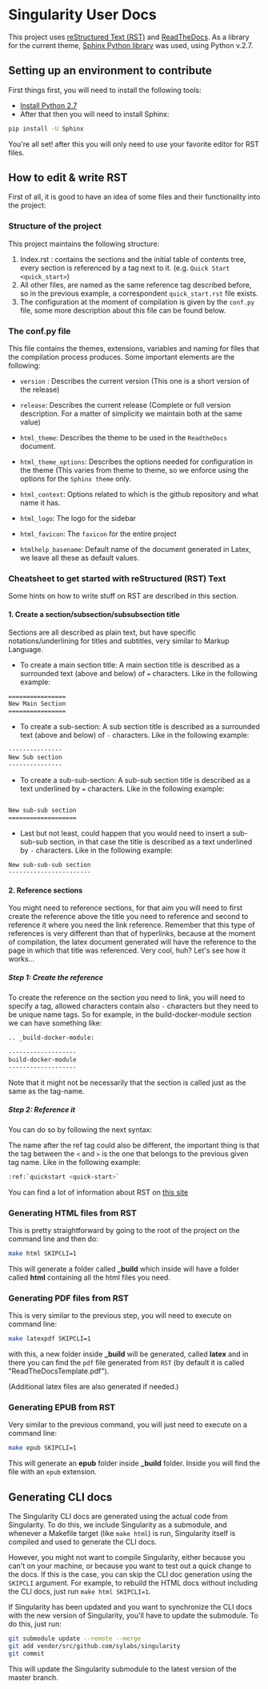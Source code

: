 # Singularity User Docs

This project uses [reStructured Text (RST)](http://docutils.sourceforge.net/rst.html)
and [ReadTheDocs](https://readthedocs.org/). As a library for the current
theme, [Sphinx Python library](https://pypi.org/project/Sphinx/) was used,
using Python v.2.7.

## Setting up an environment to contribute

First things first, you will need to install the following tools:

- [Install Python 2.7](https://www.python.org/download/releases/2.7/)
- After that then you will need to install Sphinx:

```sh
pip install -U Sphinx
```

You're all set! after this you will only need to use your favorite editor for
RST files.

## How to edit & write RST

First of all, it is good to have an idea of some files and their functionality
into the project:

### Structure of the project

This project maintains the following structure:

1. Index.rst : contains the sections and the initial table of contents tree,
   every section is referenced by a tag next to it. (e.g. ``Quick Start
   <quick_start>``)
2. All other files, are named as the same reference tag described before, so in
   the previous example, a correspondent ``quick_start.rst`` file exists.
3. The configuration at the moment of compilation is given by the ``conf.py``
   file, some more description about this file can be found below.

### The conf.py file

This file contains the themes, extensions, variables and naming for files that
the compilation process produces. Some important elements are the following:

- ``version`` : Describes the current version (This one is a short version of
  the release)
- ``release``: Describes the current release (Complete or full version
  description. For a matter of simplicity we maintain both at the same value)

- ``html_theme``: Describes the theme to be used in the ``ReadtheDocs``
  document.
- ``html_theme_options``: Describes the options needed for configuration in the
  theme (This varies from theme to theme, so we enforce using the options for
  the ``Sphinx theme`` only.
- ``html_context``: Options related to which is the github repository and what
  name it has.
- ``html_logo``: The logo for the sidebar
- ``html_favicon``: The ``favicon`` for the entire project
- ``htmlhelp_basename``: Default name of the document generated in Latex, we
  leave all these as default values.

### Cheatsheet to get started with reStructured (RST) Text

Some hints on how to write stuff on RST are described in this section.

#### 1. Create a section/subsection/subsubsection title

Sections are all described as plain text, but have specific
notations/underlining for titles and subtitles, very similar to Markup Language.

- To create a main section title: A main section title is described as a
  surrounded text (above and below) of ``=`` characters. Like in the following
  example:

```sh
================
New Main Section
================
```

- To create a sub-section: A sub section title is described as a surrounded text
  (above and below) of ``-`` characters. Like in the following example:

```sh
---------------
New Sub section
---------------
```

- To create a sub-sub-section: A sub-sub section title is described as a text
  underlined by ``=`` characters. Like in the following example:

```sh

New sub-sub section
===================

```

- Last but not least, could happen that you would need to insert a sub-sub-sub
  section, in that case the title is described as a text underlined by ``-``
  characters. Like in the following example:

```sh
New sub-sub-sub section
-----------------------
```

#### 2. Reference sections

You might need to reference sections, for that aim you will need to first create
the reference above the title you need to reference and second to reference it
where you need the link reference. Remember that this type of references is very
different than that of hyperlinks, because at the moment of compilation, the
latex document generated will have the reference to the page in which that title
was referenced. Very cool, huh? Let's see how it works...

##### Step 1: Create the reference

To create the reference on the section you need to link, you will need to
specify a tag, allowed characters contain also ``-`` characters but they need to
be unique name tags. So for example, in the build-docker-module section we can
have something like:

```sh
.. _build-docker-module:

-------------------
build-docker-module
-------------------
```

Note that it might not be necessarily that the section is called just as the
same as the tag-name.

##### Step 2: Reference it

You can do so by following the next syntax:

The name after the ref tag could also be different, the important thing is that
the tag between the ``<`` and ``>`` is the one that belongs to the previous
given tag name. Like in the following example:

```sh
:ref:`quickstart <quick-start>`
```

You can find a lot of information about RST on <a
href="http://docutils.sourceforge.net/docs/ref/rst/restructuredtext.html">this
site</a>

### Generating HTML files from RST

This is pretty straightforward by going to the root of the project on the
command line and then do:

```sh
make html SKIPCLI=1
```

This will generate a folder called **_build** which inside will have a folder
called **html** containing all the html files you need.

### Generating PDF files from RST

This is very similar to the previous step, you will need to execute on command line:

```sh
make latexpdf SKIPCLI=1
```

with this, a new folder inside **_build** will be generated, called **latex**
and in there you can find the `pdf` file generated from `RST` (by default it is
called "ReadTheDocsTemplate.pdf").

(Additional latex files are also generated if needed.)

### Generating EPUB from RST

Very similar to the previous command, you will just need to execute on a command
line:

```sh
make epub SKIPCLI=1
```

This will generate an **epub** folder inside **_build** folder. Inside you will
find the file with an `epub` extension.

## Generating CLI docs

The Singularity CLI docs are generated using the actual code from Singularity.
To do this, we include Singularity as a submodule, and whenever a Makefile
target (like `make html`) is run, Singularity itself is compiled and used to
generate the CLI docs.

However, you might not want to compile Singularity, either because you can't on
your machine, or because you want to test out a quick change to the docs.  If
this is the case, you can skip the CLI doc generation using the `SKIPCLI`
argument.  For example, to rebuild the HTML docs without including the CLI docs,
just run `make html SKIPCLI=1`.

If Singularity has been updated and you want to synchronize the CLI docs with
the new version of Singularity, you'll have to update the submodule.  To do
this, just run:

```bash
git submodule update --remote --merge
git add vendor/src/github.com/sylabs/singularity
git commit
```

This will update the Singularity submodule to the latest version of the master branch.
